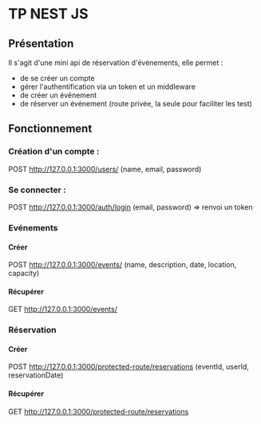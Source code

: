 # TP NEST JS

## Présentation

Il s'agit d'une mini api de réservation d'événements, elle permet :

- de se créer un compte
- gérer l'authentification via un token et un middleware
- de créer un événement
- de réserver un événement (route privée, la seule pour faciliter les test)

## Fonctionnement

### Création d'un compte :

POST http://127.0.0.1:3000/users/ (name, email, password)

### Se connecter :

POST http://127.0.0.1:3000/auth/login (email, password) => renvoi un token

### Evénements

#### Créer

POST http://127.0.0.1:3000/events/ (name, description, date, location, capacity)

#### Récupérer

GET http://127.0.0.1:3000/events/

### Réservation

#### Créer

POST http://127.0.0.1:3000/protected-route/reservations (eventId, userId, reservationDate)

#### Récupérer

GET http://127.0.0.1:3000/protected-route/reservations
